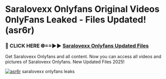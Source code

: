 # Saralovexx Onlyfans Original Videos 0nlyFans Leaked - Files Updated! (asr6r)

<h3>🔴 CLICK HERE 🌐==►► <a href="https://tinyurl.com/2jnfzry5" rel="nofollow">Saralovexx Onlyfans Updated Files</a></h3>

Get Saralovexx Onlyfans and all content. Now you can access all videos and pictures of Saralovexx Onlyfans. New Updated Files 2025!

[![asr6r](https://i.imgur.com/GyGTBgg.gif)](https://tinyurl.com/2jnfzry5)
saralovexx onlyfans leaks